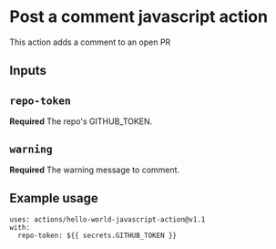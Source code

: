 # Post a comment javascript action

This action adds a comment to an open PR

## Inputs

## `repo-token`

**Required** The repo's GITHUB_TOKEN.

## `warning`

**Required** The warning message to comment.

## Example usage
```
uses: actions/hello-world-javascript-action@v1.1
with:
  repo-token: ${{ secrets.GITHUB_TOKEN }}
```
